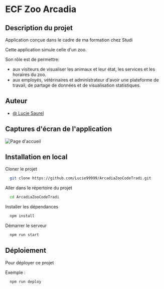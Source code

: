 # ECF Zoo Arcadia

## Description du projet
Application conçue dans le cadre de ma formation chez Studi

Cette application simule celle d'un zoo.

Son rôle est de permettre:
- aux visiteurs de visualiser les animaux et leur état, les services et les horaires du zoo.
- aux employés, vétérinaires et administrateur d'avoir une plateforme de travail, de partage de données et de visualisation statistiques.

## Auteur

- [@ Lucie Saurel](https://github.com/Lucie99999)

## Captures d'écran de l'application

![Page d'accueil](https://via.placeholder.com/468x300?text=App+Screenshot+Here)
 
## Installation en local

Cloner le projet

```bash
  git clone https://github.com/Lucie99999/ArcadiaZooCodeTradi.git
```

Aller dans le répertoire du projet

```bash
  cd ArcadiaZooCodeTradi
```

Installer les dépendances

```bash
  npm install
```

Démarrer le serveur

```bash
  npm run start
```


## Déploiement

Pour déployer ce projet 

Exemple :

```bash
  npm run deploy
```






